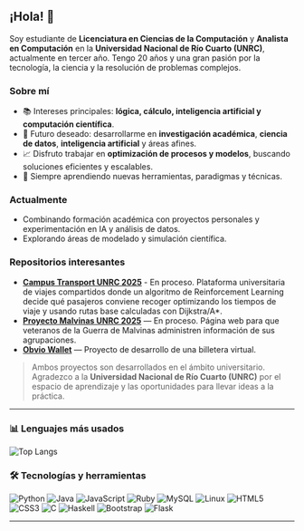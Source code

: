 ## ¡Hola! 👋

Soy estudiante de **Licenciatura en Ciencias de la Computación** y **Analista en Computación** en la **Universidad Nacional de Río Cuarto (UNRC)**, actualmente en tercer año. Tengo 20 años y una gran pasión por la tecnología, la ciencia y la resolución de problemas complejos.

### Sobre mí
- 📚 Intereses principales: **lógica, cálculo, inteligencia artificial y computación científica**.
- 🧠 Futuro deseado: desarrollarme en **investigación académica**, **ciencia de datos**, **inteligencia artificial** y áreas afines.
- 📈 Disfruto trabajar en **optimización de procesos y modelos**, buscando soluciones eficientes y escalables.
- 🌱 Siempre aprendiendo nuevas herramientas, paradigmas y técnicas.

### Actualmente
- Combinando formación académica con proyectos personales y experimentación en IA y análisis de datos.
- Explorando áreas de modelado y simulación científica.

### Repositorios interesantes
- [**Campus Transport UNRC 2025**](https://github.com/Uni-Mov/rl-campus-transport) - En proceso. Plataforma universitaria de viajes compartidos donde un algoritmo de Reinforcement Learning decide qué pasajeros conviene recoger optimizando los tiempos de viaje y usando rutas base calculadas con Dijkstra/A*.
- [**Proyecto Malvinas UNRC 2025**](https://github.com/AlieniAgustin/proyecto-malvinas-unrc-2025) — En proceso. Página web para que veteranos de la Guerra de Malvinas administren información de sus agrupaciones.
- [**Obvio Wallet**](https://github.com/AlieniAgustin/obvio-wallet) — Proyecto de desarrollo de una billetera virtual.

> Ambos proyectos son desarrollados en el ámbito universitario.  
> Agradezco a la **Universidad Nacional de Río Cuarto (UNRC)** por el espacio de aprendizaje y las oportunidades para llevar ideas a la práctica.

---

### 📊 Lenguajes más usados
![Top Langs](https://github-readme-stats.vercel.app/api/top-langs/?username=AlieniAgustin&layout=compact&theme=radical)

### 🛠 Tecnologías y herramientas
![Python](https://img.shields.io/badge/Python-3776AB?style=for-the-badge&logo=python&logoColor=white)
![Java](https://img.shields.io/badge/Java-ED8B00?style=for-the-badge&logo=java&logoColor=white)
![JavaScript](https://img.shields.io/badge/JavaScript-F7DF1E?style=for-the-badge&logo=javascript&logoColor=black)
![Ruby](https://img.shields.io/badge/Ruby-CC342D?style=for-the-badge&logo=ruby&logoColor=white)
![MySQL](https://img.shields.io/badge/MySQL-005C84?style=for-the-badge&logo=mysql&logoColor=white)
![Linux](https://img.shields.io/badge/Linux-FCC624?style=for-the-badge&logo=linux&logoColor=black)
![HTML5](https://img.shields.io/badge/HTML5-E34F26?style=for-the-badge&logo=html5&logoColor=white)
![CSS3](https://img.shields.io/badge/CSS3-1572B6?style=for-the-badge&logo=css3&logoColor=white)
![C](https://img.shields.io/badge/C-00599C?style=for-the-badge&logo=c&logoColor=white)
![Haskell](https://img.shields.io/badge/Haskell-5D4F85?style=for-the-badge&logo=haskell&logoColor=white)
![Bootstrap](https://img.shields.io/badge/Bootstrap-563D7C?style=for-the-badge&logo=bootstrap&logoColor=white)
![Flask](https://img.shields.io/badge/Flask-000000?style=for-the-badge&logo=flask&logoColor=white)

---
